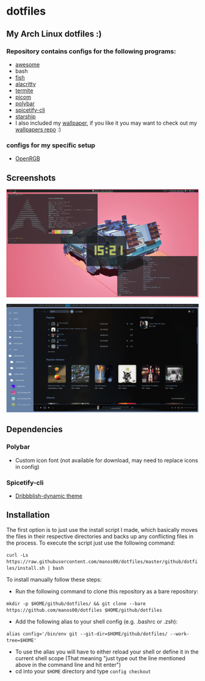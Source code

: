 # dotfiles
## My Arch Linux dotfiles :)
### Repository contains configs for the following programs:
- [awesome](https://awesomewm.org/)
- bash
- [fish](https://github.com/fish-shell/fish-shell)
- [alacritty](https://github.com/alacritty/alacritty)
- [termite](https://github.com/thestinger/termite/)
- [picom](https://github.com/yshui/picom)
- [polybar](https://github.com/polybar/polybar)
- [spicetify-cli](https://github.com/khanhas/spicetify-cli)
- [starship](https://github.com/starship/starship)
- I also included my [wallpaper](https://github.com/manos00/dotfiles/blob/master/github/dotfiles/outtatime.jpg), if you like it you may want to check out my [wallpapers repo](https://github.com/manos00/wallpapers) :)
### configs for my specific setup
- [OpenRGB](https://github.com/CalcProgrammer1/OpenRGB)

## Screenshots
![Demo screenshot 1](github/dotfiles/demo1.png)

![Demo screenshot 2](github/dotfiles/demo2.png)

## Dependencies
### Polybar
- Custom icon font (not available for download, may need to replace icons in config)
### Spicetify-cli
- [Dribbblish-dynamic theme](https://github.com/JulienMaille/dribbblish-dynamic-theme)

## Installation
The first option is to just use the install script I made, which basically moves the files in their respective directories and backs up any conflicting files in the process.
To execute the script just use the following command:

``curl -Ls https://raw.githubusercontent.com/manos00/dotfiles/master/github/dotfiles/install.sh | bash``

To install manually follow these steps:
- Run the following command to clone this repository as a bare repository:

``mkdir -p $HOME/github/dotfiles/ && git clone --bare https://github.com/manos00/dotfiles $HOME/github/dotfiles``
- Add the following alias to your shell config (e.g. .bashrc or .zsh):

``alias config='/bin/env git --git-dir=$HOME/github/dotfiles/ --work-tree=$HOME'``
- To use the alias you will have to either reload your shell or define it in the current shell scope (That meaning "just type out the line mentioned above in the command line and hit enter")
- cd into your ``$HOME`` directory and type ``config checkout``
